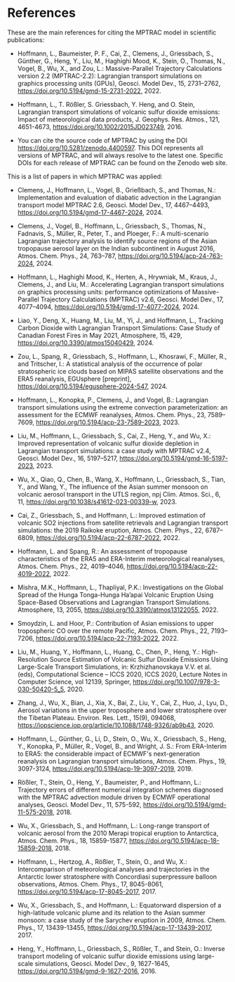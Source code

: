 # References

These are the main references for citing the MPTRAC model in
scientific publications:

- Hoffmann, L., Baumeister, P. F., Cai, Z., Clemens, J., Griessbach,
  S., Günther, G., Heng, Y., Liu, M., Haghighi Mood, K., Stein, O.,
  Thomas, N., Vogel, B., Wu, X., and Zou, L.: Massive-Parallel
  Trajectory Calculations version 2.2 (MPTRAC-2.2): Lagrangian
  transport simulations on graphics processing units (GPUs),
  Geosci. Model Dev., 15, 2731–2762,
  <https://doi.org/10.5194/gmd-15-2731-2022>, 2022.

- Hoffmann, L., T. Rößler, S. Griessbach, Y. Heng, and O. Stein,
  Lagrangian transport simulations of volcanic sulfur dioxide
  emissions: Impact of meteorological data products,
  J. Geophys. Res. Atmos., 121, 4651-4673,
  <https://doi.org/10.1002/2015JD023749>, 2016.

- You can cite the source code of MPTRAC by using the DOI
  <https://doi.org/10.5281/zenodo.4400597>. This DOI represents all
  versions of MPTRAC, and will always resolve to the latest
  one. Specific DOIs for each release of MPTRAC can be found on the
  Zenodo web site.

This is a list of papers in which MPTRAC was applied:

- Clemens, J., Hoffmann, L., Vogel, B., Grießbach, S., and Thomas, N.:
  Implementation and evaluation of diabatic advection in the
  Lagrangian transport model MPTRAC 2.6, Geosci. Model Dev., 17,
  4467–4493, <https://doi.org/10.5194/gmd-17-4467-2024>, 2024.

- Clemens, J., Vogel, B., Hoffmann, L., Griessbach, S., Thomas, N.,
  Fadnavis, S., Müller, R., Peter, T., and Ploeger, F.: A
  multi-scenario Lagrangian trajectory analysis to identify source
  regions of the Asian tropopause aerosol layer on the Indian
  subcontinent in August 2016, Atmos. Chem. Phys., 24, 763–787,
  <https://doi.org/10.5194/acp-24-763-2024>, 2024.

- Hoffmann, L., Haghighi Mood, K., Herten, A., Hrywniak, M., Kraus,
  J., Clemens, J., and Liu, M.: Accelerating Lagrangian transport
  simulations on graphics processing units: performance optimizations
  of Massive-Parallel Trajectory Calculations (MPTRAC) v2.6,
  Geosci. Model Dev., 17, 4077–4094,
  <https://doi.org/10.5194/gmd-17-4077-2024>, 2024.

- Liao, Y., Deng, X., Huang, M., Liu, M., Yi, J., and Hoffmann, L.,
  Tracking Carbon Dioxide with Lagrangian Transport Simulations: Case
  Study of Canadian Forest Fires in May 2021, Atmosphere, 15, 429,
  <https://doi.org/10.3390/atmos15040429>, 2024.

- Zou, L., Spang, R., Griessbach, S., Hoffmann, L., Khosrawi, F.,
  Müller, R., and Tritscher, I.: A statistical analysis of the
  occurrence of polar stratospheric ice clouds based on MIPAS
  satellite observations and the ERA5 reanalysis, EGUsphere
  [preprint], <https://doi.org/10.5194/egusphere-2024-547>, 2024.

- Hoffmann, L., Konopka, P., Clemens, J., and Vogel, B.: Lagrangian
  transport simulations using the extreme convection parameterization:
  an assessment for the ECMWF reanalyses, Atmos. Chem. Phys., 23,
  7589–7609, <https://doi.org/10.5194/acp-23-7589-2023>, 2023.

- Liu, M., Hoffmann, L., Griessbach, S., Cai, Z., Heng, Y., and Wu,
  X.: Improved representation of volcanic sulfur dioxide depletion in
  Lagrangian transport simulations: a case study with MPTRAC v2.4,
  Geosci. Model Dev., 16, 5197–5217,
  <https://doi.org/10.5194/gmd-16-5197-2023>, 2023.

- Wu, X., Qiao, Q., Chen, B., Wang, X., Hoffmann, L., Griessbach, S.,
  Tian, Y., and Wang, Y., The influence of the Asian summer monsoon on
  volcanic aerosol transport in the UTLS region, npj
  Clim. Atmos. Sci., 6, 11,
  <https://doi.org/10.1038/s41612-023-00339-w>, 2023.

- Cai, Z., Griessbach, S., and Hoffmann, L.: Improved estimation of
  volcanic SO2 injections from satellite retrievals and Lagrangian
  transport simulations: the 2019 Raikoke eruption,
  Atmos. Chem. Phys., 22, 6787–6809,
  <https://doi.org/10.5194/acp-22-6787-2022>, 2022.

- Hoffmann, L. and Spang, R.: An assessment of tropopause
  characteristics of the ERA5 and ERA-Interim meteorological
  reanalyses, Atmos. Chem. Phys., 22, 4019–4046,
  <https://doi.org/10.5194/acp-22-4019-2022>, 2022.

- Mishra, M.K., Hoffmann, L., Thapliyal, P.K.: Investigations on the
  Global Spread of the Hunga Tonga-Hunga Ha’apai Volcanic Eruption
  Using Space-Based Observations and Lagrangian Transport
  Simulations. Atmosphere, 13, 2055,
  <https://doi.org/10.3390/atmos13122055>, 2022.

- Smoydzin, L. and Hoor, P.: Contribution of Asian emissions to upper
  tropospheric CO over the remote Pacific, Atmos. Chem. Phys., 22,
  7193–7206, <https://doi.org/10.5194/acp-22-7193-2022>, 2022.

- Liu, M., Huang, Y., Hoffmann, L., Huang, C., Chen, P., Heng, Y.:
  High-Resolution Source Estimation of Volcanic Sulfur Dioxide
  Emissions Using Large-Scale Transport Simulations, in:
  Krzhizhanovskaya V.V. et al. (eds), Computational Science – ICCS
  2020, ICCS 2020, Lecture Notes in Computer Science, vol 12139,
  Springer, <https://doi.org/10.1007/978-3-030-50420-5_5>, 2020.

- Zhang, J., Wu, X., Bian, J., Xia, X., Bai, Z., Liu, Y., Cai, Z.,
  Huo, J., Lyu, D., Aerosol variations in the upper troposphere and
  lower stratosphere over the Tibetan Plateau. Environ. Res. Lett.,
  15(9), 094068,
  <https://iopscience.iop.org/article/10.1088/1748-9326/ab9b43>, 2020.

- Hoffmann, L., Günther, G., Li, D., Stein, O., Wu, X., Griessbach,
  S., Heng, Y., Konopka, P., Müller, R., Vogel, B., and Wright, J. S.:
  From ERA-Interim to ERA5: the considerable impact of ECMWF's
  next-generation reanalysis on Lagrangian transport simulations,
  Atmos. Chem. Phys., 19, 3097-3124,
  <https://doi.org/10.5194/acp-19-3097-2019>, 2019.

- Rößler, T., Stein, O., Heng, Y., Baumeister, P., and Hoffmann, L.:
  Trajectory errors of different numerical integration schemes
  diagnosed with the MPTRAC advection module driven by ECMWF
  operational analyses, Geosci. Model Dev., 11, 575-592,
  <https://doi.org/10.5194/gmd-11-575-2018>, 2018.

- Wu, X., Griessbach, S., and Hoffmann, L.: Long-range transport of
  volcanic aerosol from the 2010 Merapi tropical eruption to
  Antarctica, Atmos. Chem. Phys., 18, 15859-15877,
  <https://doi.org/10.5194/acp-18-15859-2018>, 2018.

- Hoffmann, L., Hertzog, A., Rößler, T., Stein, O., and Wu, X.:
  Intercomparison of meteorological analyses and trajectories in the
  Antarctic lower stratosphere with Concordiasi superpressure balloon
  observations, Atmos. Chem. Phys., 17, 8045-8061,
  <https://doi.org/10.5194/acp-17-8045-2017>, 2017.

- Wu, X., Griessbach, S., and Hoffmann, L.: Equatorward dispersion of
  a high-latitude volcanic plume and its relation to the Asian summer
  monsoon: a case study of the Sarychev eruption in 2009,
  Atmos. Chem. Phys., 17, 13439-13455,
  <https://doi.org/10.5194/acp-17-13439-2017>, 2017.

- Heng, Y., Hoffmann, L., Griessbach, S., Rößler, T., and Stein, O.:
  Inverse transport modeling of volcanic sulfur dioxide emissions
  using large-scale simulations, Geosci. Model Dev., 9, 1627-1645,
  <https://doi.org/10.5194/gmd-9-1627-2016>, 2016.

